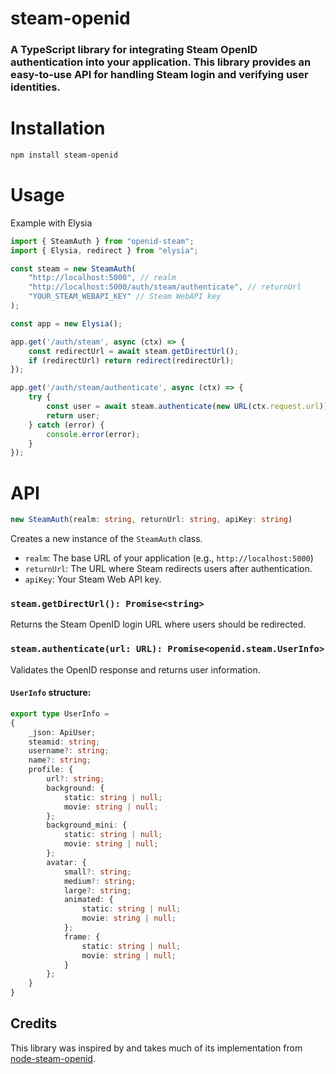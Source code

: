 # steam-openid

### A TypeScript library for integrating Steam OpenID authentication into your application. This library provides an easy-to-use API for handling Steam login and verifying user identities.

# Installation
```sh
npm install steam-openid
```

# Usage
Example with Elysia
```ts
import { SteamAuth } from "openid-steam";
import { Elysia, redirect } from "elysia";

const steam = new SteamAuth(
    "http://localhost:5000", // realm
    "http://localhost:5000/auth/steam/authenticate", // returnUrl
    "YOUR_STEAM_WEBAPI_KEY" // Steam WebAPI key
);

const app = new Elysia();

app.get('/auth/steam', async (ctx) => {
    const redirectUrl = await steam.getDirectUrl();
    if (redirectUrl) return redirect(redirectUrl);
});

app.get('/auth/steam/authenticate', async (ctx) => {
    try {
        const user = await steam.authenticate(new URL(ctx.request.url));
        return user;
    } catch (error) {
        console.error(error);
    }
});
```

# API
```ts
new SteamAuth(realm: string, returnUrl: string, apiKey: string)
```

Creates a new instance of the `SteamAuth` class.

- `realm`: The base URL of your application (e.g., `http://localhost:5000`)
- `returnUrl`: The URL where Steam redirects users after authentication.
- `apiKey`: Your Steam Web API key.

### `steam.getDirectUrl(): Promise<string>`

Returns the Steam OpenID login URL where users should be redirected.

### `steam.authenticate(url: URL): Promise<openid.steam.UserInfo>`
Validates the OpenID response and returns user information.

#### `UserInfo` structure:
```ts
export type UserInfo =
{ 
    _json: ApiUser;
    steamid: string;
    username?: string;
    name?: string;
    profile: {
        url?: string;
        background: {
            static: string | null;
            movie: string | null;
        };
        background_mini: {
            static: string | null;
            movie: string | null;
        };
        avatar: {
            small?: string;
            medium?: string;
            large?: string;
            animated: {
                static: string | null;
                movie: string | null;
            };
            frame: {
                static: string | null;
                movie: string | null;
            }
        };
    } 
}
```

## Credits
This library was inspired by and takes much of its implementation from [node-steam-openid](https://www.npmjs.com/package/node-steam-openid).